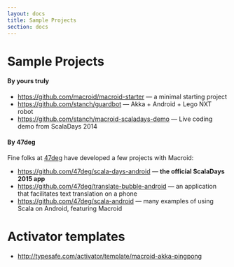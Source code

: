 ```yaml
---
layout: docs
title: Sample Projects
section: docs
---
```


# Sample Projects

#### By yours truly

* https://github.com/macroid/macroid-starter — a minimal starting project
* https://github.com/stanch/guardbot — Akka + Android + Lego NXT robot
* https://github.com/stanch/macroid-scaladays-demo — Live coding demo from ScalaDays 2014

#### By 47deg

Fine folks at [47deg](http://www.47deg.com/) have developed a few projects with Macroid:

* https://github.com/47deg/scala-days-android — **the official ScalaDays 2015 app**
* https://github.com/47deg/translate-bubble-android — an application that facilitates text translation on a phone
* https://github.com/47deg/scala-android — many examples of using Scala on Android, featuring Macroid

# Activator templates

* http://typesafe.com/activator/template/macroid-akka-pingpong
